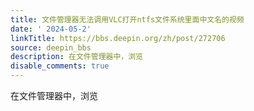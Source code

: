 ```yaml
---
title: 文件管理器无法调用VLC打开ntfs文件系统里面中文名的视频
date: ' 2024-05-2'
linkTitle: https://bbs.deepin.org/zh/post/272706
source: deepin_bbs
description: 在文件管理器中，浏览
disable_comments: true
---
```

在文件管理器中，浏览

